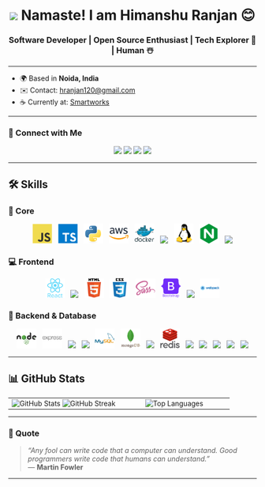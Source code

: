 <h1 align="center">
  <img src="https://media0.giphy.com/media/v1.Y2lkPTc5MGI3NjExbTNxZmc4aXBxbTRvMGwzb3lyeHd2YWx2ZWx2YTRkMHc4aDdvaXRtZyZlcD12MV9pbnRlcm5hbF9naWZfYnlfaWQmY3Q9ZQ/WqR7WfQVrpXNcmrm81/giphy.gif" width="40"/>
  <b> Namaste! I am Himanshu Ranjan 😊</b>
</h1>

<h3 align="center">Software Developer | Open Source Enthusiast | Tech Explorer 🚩 | Human ☃️</h3>

---

- 🌍 Based in **Noida, India**  
- ✉️ Contact: [hranjan120@gmail.com](mailto:hranjan120@gmail.com)  
- ☕ Currently at: [Smartworks](https://www.smartworksoffice.com/)

---

### 🔗 Connect with Me

<p align="center">
  <a href="https://github.com/hranjan120" target="_blank"><img src="https://img.shields.io/badge/GitHub-%2324292e.svg?&style=for-the-badge&logo=github&logoColor=white" /></a>
  <a href="https://www.linkedin.com/in/himanshu-ranjan-04aa46101/" target="_blank"><img src="https://img.shields.io/badge/LinkedIn-%230077B5.svg?&style=for-the-badge&logo=linkedin&logoColor=white" /></a>
  <a href="https://stackoverflow.com/users/20624490" target="_blank"><img src="https://img.shields.io/badge/StackOverflow-%23F48024.svg?&style=for-the-badge&logo=stackoverflow&logoColor=white" /></a>
  <a href="https://skyline.github.com/hranjan120/2023" target="_blank"><img src="https://img.shields.io/badge/Skyline-%23E4405F.svg?&style=for-the-badge&logo=github&logoColor=white" /></a>
</p>



---

## 🛠️ Skills

### 🧠 Core

<p align="center">
  <img src="https://raw.githubusercontent.com/devicons/devicon/master/icons/javascript/javascript-original.svg" width="40" />&nbsp;&nbsp;
  <img src="https://raw.githubusercontent.com/devicons/devicon/master/icons/typescript/typescript-original.svg" width="40" />&nbsp;&nbsp;
  <img src="https://raw.githubusercontent.com/devicons/devicon/master/icons/python/python-original.svg" width="40" />&nbsp;&nbsp;
  <img src="https://raw.githubusercontent.com/devicons/devicon/master/icons/amazonwebservices/amazonwebservices-original-wordmark.svg" width="40" />&nbsp;&nbsp;
  <img src="https://raw.githubusercontent.com/devicons/devicon/master/icons/docker/docker-original-wordmark.svg" width="40" />&nbsp;&nbsp;
  <img src="https://www.vectorlogo.zone/logos/git-scm/git-scm-icon.svg" width="40" />&nbsp;&nbsp;
  <img src="https://raw.githubusercontent.com/devicons/devicon/master/icons/linux/linux-original.svg" width="40" />&nbsp;&nbsp;
  <img src="https://raw.githubusercontent.com/devicons/devicon/master/icons/nginx/nginx-original.svg" width="40" />&nbsp;&nbsp;
  <img src="https://www.vectorlogo.zone/logos/getpostman/getpostman-icon.svg" width="40" />
</p>

### 💻 Frontend

<p align="center">
  <img src="https://raw.githubusercontent.com/devicons/devicon/master/icons/react/react-original-wordmark.svg" width="40" />&nbsp;&nbsp;
  <img src="https://angular.io/assets/images/logos/angular/angular.svg" width="40" />&nbsp;&nbsp;
  <img src="https://raw.githubusercontent.com/devicons/devicon/master/icons/html5/html5-original-wordmark.svg" width="40" />&nbsp;&nbsp;
  <img src="https://raw.githubusercontent.com/devicons/devicon/master/icons/css3/css3-original-wordmark.svg" width="40" />&nbsp;&nbsp;
  <img src="https://raw.githubusercontent.com/devicons/devicon/master/icons/sass/sass-original.svg" width="40" />&nbsp;&nbsp;
  <img src="https://raw.githubusercontent.com/devicons/devicon/master/icons/bootstrap/bootstrap-plain-wordmark.svg" width="40" />&nbsp;&nbsp;
  <img src="https://www.vectorlogo.zone/logos/tailwindcss/tailwindcss-icon.svg" width="40" />&nbsp;&nbsp;
  <img src="https://raw.githubusercontent.com/devicons/devicon/master/icons/webpack/webpack-original-wordmark.svg" width="40" />
</p>

### 🧩 Backend & Database

<p align="center">
  <img src="https://raw.githubusercontent.com/devicons/devicon/master/icons/nodejs/nodejs-original-wordmark.svg" width="40" />&nbsp;&nbsp;
  <img src="https://raw.githubusercontent.com/devicons/devicon/master/icons/express/express-original-wordmark.svg" width="40" />&nbsp;&nbsp;
  <img src="https://www.vectorlogo.zone/logos/nestjs/nestjs-icon.svg" width="40" />&nbsp;&nbsp;
  <img src="https://www.vectorlogo.zone/logos/scylladb/scylladb-icon.svg" width="40" />&nbsp;&nbsp;
  <img src="https://raw.githubusercontent.com/devicons/devicon/master/icons/mysql/mysql-original-wordmark.svg" width="40" />&nbsp;&nbsp;
  <img src="https://raw.githubusercontent.com/devicons/devicon/master/icons/mongodb/mongodb-original-wordmark.svg" width="40" />&nbsp;&nbsp;
  <img src="https://www.vectorlogo.zone/logos/firebase/firebase-icon.svg" width="40" />&nbsp;&nbsp;
  <img src="https://raw.githubusercontent.com/devicons/devicon/master/icons/redis/redis-original-wordmark.svg" width="40" />&nbsp;&nbsp;
  <img src="https://www.vectorlogo.zone/logos/grafana/grafana-icon.svg" width="40" />&nbsp;&nbsp;
  <img src="https://www.vectorlogo.zone/logos/graphql/graphql-icon.svg" width="40" />&nbsp;&nbsp;
  <img src="https://www.vectorlogo.zone/logos/jestjsio/jestjsio-icon.svg" width="40" />&nbsp;&nbsp;
  <img src="https://www.vectorlogo.zone/logos/rabbitmq/rabbitmq-icon.svg" width="40" />&nbsp;&nbsp;
  <img src="https://www.vectorlogo.zone/logos/rabbitmq/rabbitmq-icon.svg" width="40" />
</p>

---

## 📊 GitHub Stats

<p align="center">
<table align="center">
<tr>
<td width="50%" align="center">
    <img src="https://github-readme-stats.vercel.app/api?username=hranjan120&show_icons=true&count_private=true&title_color=0891b2&text_color=ffffff&icon_color=0891b2&bg_color=171717&hide_border=true" alt="GitHub Stats" />
    <img src="https://github-readme-streak-stats.herokuapp.com/?user=hranjan120&theme=nightowl&hide_border=false" alt="GitHub Streak" />
</td>
<td width="50%" align="center">
    <img src="https://github-readme-stats-anuraghazra1.vercel.app/api/top-langs/?username=hranjan120&theme=nightowl&hide_border=false&langs_count=10" alt="Top Languages" />
</td>
</tr>
</table>
</p>

---

### 📌 Quote

> *“Any fool can write code that a computer can understand. Good programmers write code that humans can understand.”*  
> — **Martin Fowler**

---
